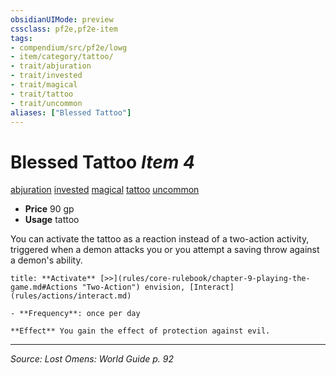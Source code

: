 ```yaml
---
obsidianUIMode: preview
cssclass: pf2e,pf2e-item
tags:
- compendium/src/pf2e/lowg
- item/category/tattoo/
- trait/abjuration
- trait/invested
- trait/magical
- trait/tattoo
- trait/uncommon
aliases: ["Blessed Tattoo"]
---
```

# Blessed Tattoo *Item 4*  
[abjuration](abjuration.md "Abjuration School Trait")  [invested](invested.md "Invested Item Trait")  [magical](magical.md "Magical Item Trait")  [tattoo](tattoo-lowg.md "Tattoo Item Trait")  [uncommon](uncommon.md "Uncommon Rarity Trait")  

- **Price** 90 gp
- **Usage** tattoo

You can activate the tattoo as a reaction instead of a two-action activity, triggered when a demon attacks you or you attempt a saving throw against a demon's ability.

```ad-embed-ability
title: **Activate** [>>](rules/core-rulebook/chapter-9-playing-the-game.md#Actions "Two-Action") envision, [Interact](rules/actions/interact.md)

- **Frequency**: once per day

**Effect** You gain the effect of protection against evil.
```


---
*Source: Lost Omens: World Guide p. 92*